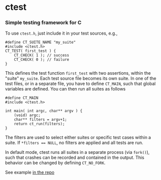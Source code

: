 # ctest
### Simple testing framework for C

To use ``ctest.h``, just include it in your test sources, e.g.,

```
#define CT_SUITE_NAME "my_suite"
#include <ctest.h>
CT_TEST( first_test ) {
    CT_CHECK( 1 ); // success
    CT_CHECK( 0 ); // failure
}
```

This defines the test function ``first_test`` with two assertions, within the
"suite" ``my_suite``. Each test source file becomes its own suite. In one of the
test files, or in a separate file, you have to define ``CT_MAIN``, such that
global variables are defined. You can then run all suites as follows

```
#define CT_MAIN
#include <ctest.h>

int main( int argc, char** argv ) {
    (void) argc;
    char** filters = argv+1;
    return ct_run(filters);
}
```

The filters are used to select either suites or specific test cases within a
suite. If ``*filters == NULL``, no filters are applied and all tests are run.

In default mode, ctest runs all suites in a separate process (via ``fork()``),
such that crashes can be recorded and contained in the output. This behavior can
be changed by defining ``CT_NO_FORK``.

See example [in the repo](example/)
